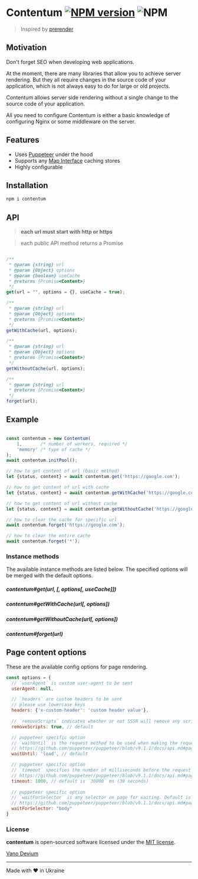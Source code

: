 # Contentum [![NPM version](https://img.shields.io/npm/v/contentum.svg)](https://www.npmjs.com/package/contentum) ![NPM](https://img.shields.io/npm/l/contentum.svg)

> Inspired by [prerender](https://github.com/prerender/prerender)

## Motivation

Don't forget SEO when developing web applications.

At the moment, there are many libraries that allow you to achieve server rendering.
But they all require changes in the source code of your application, which is not always easy to do for large or old
projects.

Contentum allows server side rendering without a single change to the source code of your application.

All you need to configure Contentum is either a basic knowledge of configuring Nginx or some middleware on the server.

## Features

- Uses [Puppeteer](https://github.com/puppeteer/puppeteer) under the hood
- Supports any [Map Interface](https://developer.mozilla.org/en-US/docs/Web/JavaScript/Reference/Global_Objects/Map)
  caching stores
- Highly configurable

## Installation

```sh
npm i contentum
```

## API

> **each url must start with http or https**

> each public API method returns a Promise

```js

/**
 * @param {string} url
 * @param {Object} options
 * @param {boolean} useCache
 * @returns {Promise<Content>}
 */
get(url = "", options = {}, useCache = true);

/**
 * @param {string} url
 * @param {Object} options
 * @returns {Promise<Content>}
 */
getWithCache(url, options);

/**
 * @param {string} url
 * @param {Object} options
 * @returns {Promise<Content>}
 */
getWithoutCache(url, options);

/**
 * @param {string} url
 * @returns {Promise<Content>}
 */
forget(url);

```

## Example

```js

const contentum = new Contentum(
    1,       /* number of workers, required */
    'memory' /* type of cache */
);
await contentum.initPool();

// how to get content of url (basic method)
let {status, content} = await contentum.get('https://google.com');

// how to get content of url with cache
let {status, content} = await contentum.getWithCache('https://google.com');

// how to get content of url without cache
let {status, content} = await contentum.getWithoutCache('https://google.com');

// how to clear the cache for specific url
await contentum.forget('https://google.com');

// how to clear the entire cache
await contentum.forget('*');

```

### Instance methods

The available instance methods are listed below. The specified options will be merged with the default options.

##### contentum#get(url, [, options[, useCache]])

##### contentum#getWithCache(url[, options])

##### contentum#getWithoutCache(url[, options])

##### contentum#forget(url)

## Page content options

These are the available config options for page rendering.

```js
const options = {
  // `userAgent` is custom user-agent to be sent
  userAgent: null,

  // `headers` are custom headers to be sent
  // please use lowercase keys
  headers: {'x-custom-header': 'custom header value'},
    
  // `removeScripts` indicates whether or not SSSR will remove any scripts from page content after rendering
  removeScripts: true, // default

  // puppeteer specific option
  // `waitUntil` is the request method to be used when making the request
  // https://github.com/puppeteer/puppeteer/blob/v9.1.1/docs/api.md#pagegotourl-options
  waitUntil: 'load', // default

  // puppeteer specific option
  // `timeout` specifies the number of milliseconds before the request times out.
  // https://github.com/puppeteer/puppeteer/blob/v9.1.1/docs/api.md#pagesetdefaultnavigationtimeouttimeout
  timeout: 1000, // default is `30000` ms (30 seconds)
        
  // puppeteer specific option
  // `waitForSelector` is any selector on page for waiting. Default is "body"
  // https://github.com/puppeteer/puppeteer/blob/v9.1.1/docs/api.md#pagewaitforselectorselector-options
  waitForSelector: "body"
}
```

### License

**contentum** is open-sourced software licensed under the [MIT license](./LICENSE.md).

[Vano Devium](https://github.com/vanodevium/)

---

Made with ❤️ in Ukraine
